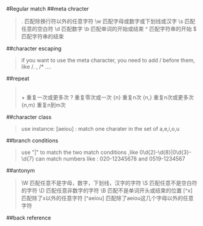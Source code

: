 #Regular match
##meta chracter
>.	匹配除换行符以外的任意字符
\w	匹配字母或数字或下划线或汉字
\s	匹配任意的空白符
\d	匹配数字
\b	匹配单词的开始或结束
^	匹配字符串的开始
$	匹配字符串的结束

##character escaping
> if you want to use the meta character, you need to add / before them, like /. , /* ....

##repeat
><br>+	重复一次或更多次
?	重复零次或一次
{n}	重复n次
{n,}	重复n次或更多次
{n,m}	重复n到m次

##character class
>use instance: [aeiou] : match one charater in the set of a,e,i,o,u

##branch conditions
>use "|" to match the two match conditions ,like 0\d{2}-\d{8}|0\d{3}-\d{7} can match numbers like : 020-12345678 and 0519-1234567

##antonym
>\W	匹配任意不是字母，数字，下划线，汉字的字符
\S	匹配任意不是空白符的字符
\D	匹配任意非数字的字符
\B	匹配不是单词开头或结束的位置
[^x]	匹配除了x以外的任意字符
[^aeiou]	匹配除了aeiou这几个字母以外的任意字符


##back reference
>